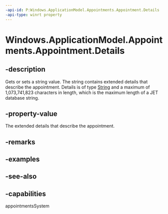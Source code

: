 ```yaml
---
-api-id: P:Windows.ApplicationModel.Appointments.Appointment.Details
-api-type: winrt property
---
```


<!-- Property syntax
public string Details { get;  set; }
-->

# Windows.ApplicationModel.Appointments.Appointment.Details

## -description
Gets or sets a string value. The string contains extended details that describe the appointment. Details is of type [String](/dotnet/api/system.string?redirectedfrom=MSDN) and a maximum of 1,073,741,823 characters in length, which is the maximum length of a JET database string.

## -property-value
The extended details that describe the appointment.

## -remarks
<!--TBW more guidance on string form-->

## -examples

## -see-also

## -capabilities
appointmentsSystem
